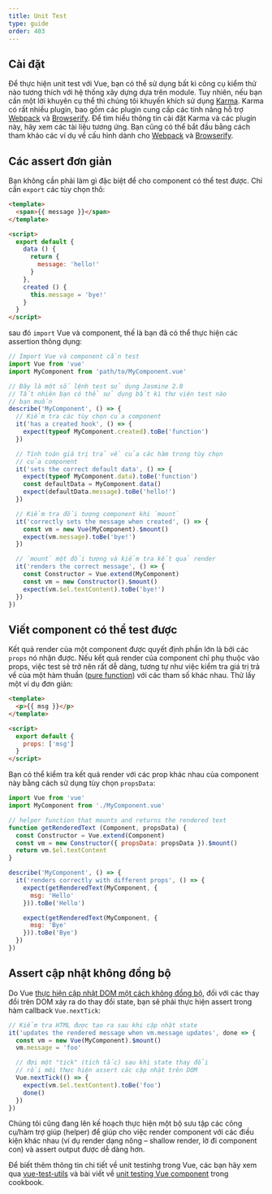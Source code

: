 ```yaml
---
title: Unit Test 
type: guide
order: 403
---
```


## Cài đặt

Để thực hiện unit test với Vue, bạn có thể sử dụng bất kì công cụ kiểm thử nào tương thích với hệ thống xây dựng dựa trên module. Tuy nhiên, nếu bạn cần một lời khuyên cụ thể thì chúng tôi khuyến khích sử dụng [Karma](http://karma-runner.github.io). Karma có rất nhiều plugin, bao gồm các plugin cung cấp các tính năng hỗ trợ [Webpack](https://github.com/webpack/karma-webpack) và [Browserify](https://github.com/Nikku/karma-browserify). Để tìm hiểu thông tin cài đặt Karma và các plugin này, hãy xem các tài liệu tương ứng. Bạn cũng có thể bắt đầu bằng cách tham khảo các ví dụ về cấu hình dành cho [Webpack](https://github.com/vuejs-templates/webpack/blob/master/template/test/unit/karma.conf.js) và [Browserify](https://github.com/vuejs-templates/browserify/blob/master/template/karma.conf.js).

## Các assert đơn giản

Bạn không cần phải làm gì đặc biệt để cho component có thể test được. Chỉ cần `export` các tùy chọn thô:

``` html
<template>
  <span>{{ message }}</span>
</template>

<script>
  export default {
    data () {
      return {
        message: 'hello!'
      }
    },
    created () {
      this.message = 'bye!'
    }
  }
</script>
```

sau đó `import` Vue và component, thế là bạn đã có thể thực hiện các assertion thông dụng:

``` js
// Import Vue và component cần test
import Vue from 'vue'
import MyComponent from 'path/to/MyComponent.vue'

// Đây là một số lệnh test sử dụng Jasmine 2.0
// Tất nhiên bạn có thể sử dụng bất kì thư viện test nào
// bạn muốn
describe('MyComponent', () => {
  // Kiểm tra các tùy chọn của component 
  it('has a created hook', () => {
    expect(typeof MyComponent.created).toBe('function')
  })

  // Tính toán giá trị trả về của các hàm trong tùy chọn
  // của component
  it('sets the correct default data', () => {
    expect(typeof MyComponent.data).toBe('function')
    const defaultData = MyComponent.data()
    expect(defaultData.message).toBe('hello!')
  })

  // Kiểm tra đối tượng component khi `mount`
  it('correctly sets the message when created', () => {
    const vm = new Vue(MyComponent).$mount()
    expect(vm.message).toBe('bye!')
  })

  // `mount` một đối tượng và kiểm tra kết quả render
  it('renders the correct message', () => {
    const Constructor = Vue.extend(MyComponent)
    const vm = new Constructor().$mount()
    expect(vm.$el.textContent).toBe('bye!')
  })
})
```

## Viết component có thể test được

Kết quả render của một component được quyết định phần lớn là bởi các `props` nó nhận được. Nếu kết quả render của component chỉ phụ thuộc vào props, việc test sẽ trở nên rất dễ dàng, tương tự như việc kiểm tra giá trị trả về của một hàm thuần ([pure function](https://en.wikipedia.org/wiki/Pure_function)) với các tham số khác nhau. Thử lấy một ví dụ đơn giản:

``` html
<template>
  <p>{{ msg }}</p>
</template>

<script>
  export default {
    props: ['msg']
  }
</script>
```

Bạn có thể kiểm tra kết quả render với các prop khác nhau của component này bằng cách sử dụng tùy chọn `propsData`:

``` js
import Vue from 'vue'
import MyComponent from './MyComponent.vue'

// helper function that mounts and returns the rendered text
function getRenderedText (Component, propsData) {
  const Constructor = Vue.extend(Component)
  const vm = new Constructor({ propsData: propsData }).$mount()
  return vm.$el.textContent
}

describe('MyComponent', () => {
  it('renders correctly with different props', () => {
    expect(getRenderedText(MyComponent, {
      msg: 'Hello'
    })).toBe('Hello')

    expect(getRenderedText(MyComponent, {
      msg: 'Bye'
    })).toBe('Bye')
  })
})
```

## Assert cập nhật không đồng bộ

Do Vue [thực hiện cập nhật DOM một cách không đồng bộ](reactivity.html#Async-Update-Queue), đối với các thay đổi trên DOM xảy ra do thay đổi state, bạn sẽ phải thực hiện assert trong hàm callback `Vue.nextTick`:

``` js
// Kiểm tra HTML được tạo ra sau khi cập nhật state
it('updates the rendered message when vm.message updates', done => {
  const vm = new Vue(MyComponent).$mount()
  vm.message = 'foo'

  // đợi một "tick" (tích tắc) sau khi state thay đổi
  // rồi mới thực hiện assert các cập nhật trên DOM
  Vue.nextTick(() => {
    expect(vm.$el.textContent).toBe('foo')
    done()
  })
})
```

Chúng tôi cũng đang lên kế hoạch thực hiện một bộ sưu tập các công cụ/hàm trợ giúp (helper) để giúp cho việc render component với các điều kiện khác nhau (ví dụ render dạng nông – shallow render, lờ đi component con) và assert output được dễ dàng hơn. 

Để biết thêm thông tin chi tiết về unit testinhg trong Vue, các bạn hãy xem qua [vue-test-utils](https://vue-test-utils.vuejs.org/en/) và bài viết về [unit testing Vue component](https://vuejs.org/v2/cookbook/unit-testing-vue-components.html) trong cookbook.
